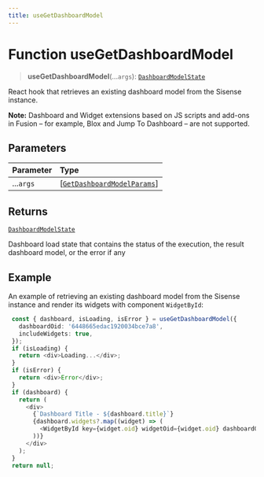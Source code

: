 ```yaml
---
title: useGetDashboardModel
---
```


# Function useGetDashboardModel <Badge type="fusionEmbed" text="Fusion Embed" />

> **useGetDashboardModel**(...`args`): [`DashboardModelState`](../type-aliases/type-alias.DashboardModelState.md)

React hook that retrieves an existing dashboard model from the Sisense instance.

**Note:** Dashboard and Widget extensions based on JS scripts and add-ons in Fusion – for example, Blox and Jump To Dashboard – are not supported.

## Parameters

| Parameter | Type |
| :------ | :------ |
| ...`args` | [[`GetDashboardModelParams`](../interfaces/interface.GetDashboardModelParams.md)] |

## Returns

[`DashboardModelState`](../type-aliases/type-alias.DashboardModelState.md)

Dashboard load state that contains the status of the execution, the result dashboard model, or the error if any

## Example

An example of retrieving an existing dashboard model from the Sisense instance and render its widgets with component `WidgetById`:
```ts
 const { dashboard, isLoading, isError } = useGetDashboardModel({
   dashboardOid: '6448665edac1920034bce7a8',
   includeWidgets: true,
 });
 if (isLoading) {
   return <div>Loading...</div>;
 }
 if (isError) {
   return <div>Error</div>;
 }
 if (dashboard) {
   return (
     <div>
       {`Dashboard Title - ${dashboard.title}`}
       {dashboard.widgets?.map((widget) => (
         <WidgetById key={widget.oid} widgetOid={widget.oid} dashboardOid={dashboard.oid} />
       ))}
     </div>
   );
 }
 return null;
```
